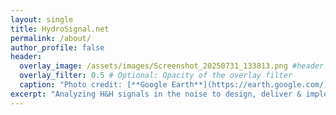 ```yaml
---
layout: single
title: HydroSignal.net
permalink: /about/
author_profile: false
header:
  overlay_image: /assets/images/Screenshot_20250731_133813.png #header image
  overlay_filter: 0.5 # Optional: Opacity of the overlay filter
  caption: "Photo credit: [**Google Earth**](https://earth.google.com/)"
excerpt: "Analyzing H&H signals in the noise to design, deliver & implement water resource solutions now." # Optional: Meta description for SEO
---
```

